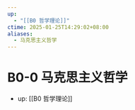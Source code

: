 ```yaml
---
up:
  - "[[B0 哲学理论]]"
ctime: 2025-01-25T14:29:02+08:00
aliases:
  - 马克思主义哲学
---
```


# B0-0 马克思主义哲学

- up: [[B0 哲学理论]]

